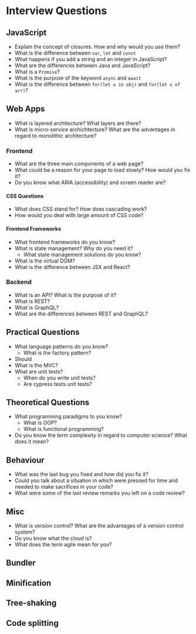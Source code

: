 # Interview Questions

## JavaScript

- Explain the concept of closures. How and why would you use them?
- What is the difference between `var`, `let` and `const`
- What happens if you add a string and an integer in JavaScript?
- What are the differences between Java and JavaScript?
- What is a `Promise`?
- What is the purpose of the keyword `async` and `await`
- What is the difference between `for(let x in obj)` and `for(let x of arr)`? 

## Web Apps

- What is layered architecture? What layers are there?
- What is micro-service archichtecture? What are the advantages in regard to monolithic architecture?

### Frontend

- What are the three main components of a web page?
- What could be a reason for your page to load slowly? How would you fix it?
- Do you know what ARIA (accessibility) and screen reader are?

#### CSS Questions

- What does CSS stand for? How does cascading work?
- How would you deal with large amount of CSS code?

#### Frontend Frameworks

- What frontend frameworks do you know?
- What is state management? Why do you need it?
  - What state management solutions do you know?
- What is the virtual DOM?
- What is the difference between JSX and React?

### Backend

- What is an API? What is the purpose of it?
- What is REST?
- What is GraphQL?
- What are the differences between REST and GraphQL?

## Practical Questions

- What language patterns do you know?
  - What is the factory pattern?
- Should 
- What is the MVC?
- What are unit tests?
  - When do you write unit tests?
  - Are cypress tests unit tests? 

## Theoretical Questions

- What programming paradigms to you know?
  - What is OOP?
  - What is functional programming?
- Do you know the term complexity in regard to computer science? What does it mean?

## Behaviour

- What was the last bug you fixed and how did you fix it?
- Could you talk about a situation in which were pressed for time and needed to make sacrifices in your code?
- What were some of the last review remarks you left on a code review?

## Misc

- What is version control? What are the advantages of a version control system?
- Do you know what the cloud is?
- What does the term agile mean for you?

## Bundler

## Minification

## Tree-shaking

## Code splitting

